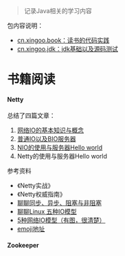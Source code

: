 > 记录Java相关的学习内容

包内容说明：

- [cn.xingoo.book：读书的代码实践]()
- [cn.xingoo.jdk：jdk基础以及源码测试]()

# 书籍阅读

#### Netty

总结了四篇文章：

1. [网络IO的基本知识与概念](http://www.cnblogs.com/xing901022/p/8659436.html)
2. [普通IO以及BIO服务器](http://www.cnblogs.com/xing901022/p/8666147.html)
3. [NIO的使用与服务器Hello world](http://www.cnblogs.com/xing901022/p/8672418.html)
4. Netty的使用与服务器Hello world

参考资料

- 《Netty实战》
- 《Netty权威指南》
- [聊聊同步、异步、阻塞与非阻塞](https://www.jianshu.com/p/aed6067eeac9)
- [聊聊Linux 五种IO模型](https://www.jianshu.com/p/486b0965c296)
- [5种网络IO模型（有图，很清楚）](https://www.cnblogs.com/findumars/p/6361627.html)
- [emoji地址](https://emojipedia.org/hundred-points-symbol/)

#### Zookeeper

